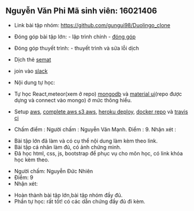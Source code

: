 ## Nguyễn Văn Phi Mã sinh viên: 16021406
- Link bài tập nhóm: https://github.com/gungui98/Duolingo_clone
- Đóng góp bài tập lớn: - lập trình chính - [đóng góp](images/github.png)

- Đóng góp thuyết trình: - thuyết trình và sửa lỗi dịch
- Dịch thẻ [semat](images/semat.png)
- join vào [slack](images/slack.png)
- Nội dung tự học:
- Tự học React,meteor(xem ở repo) [mongodb](images/mongo.png) và [material ui](images/material%20ui.png)(repo được dựng và connect vào mongo) ở mức thông hiểu.
- Setup [aws](images/aws.png), [complete aws s3 aws](images/aws%20s3.png), [heroku deploy](images/heroku%20deploy.png), [docker repo](https://hub.docker.com/r/gungui/duolingo_clone/) và [travis ci](images/travis.png)

- Chấm điểm :
Người chấm : Nguyễn Văn Mạnh.
Điểm : 9.
Nhận xét : 
* Bài tập lớn đã làm và có cụ thể nội dung làm kèm theo link.
* Bài tập cá nhân làm đủ, có ảnh chứng minh.
* Đã học html, css, js, bootstrap để phục vụ cho môn học, có link khóa học kèm theo.

- Người chấm: Nguyễn Đức Nhiên
- Điểm: 9
- Nhận xét:
+ Hoàn thành bài tập lớn,bài tập nhóm đầy đủ.
+ Phần tự học: rất tốt! có các dẫn chứng đầy đủ đi kèm.

